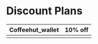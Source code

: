 # Discount Plans

| Coffeehut_wallet | 10% off |
| ---------------- | ------- |
|                  |         |
